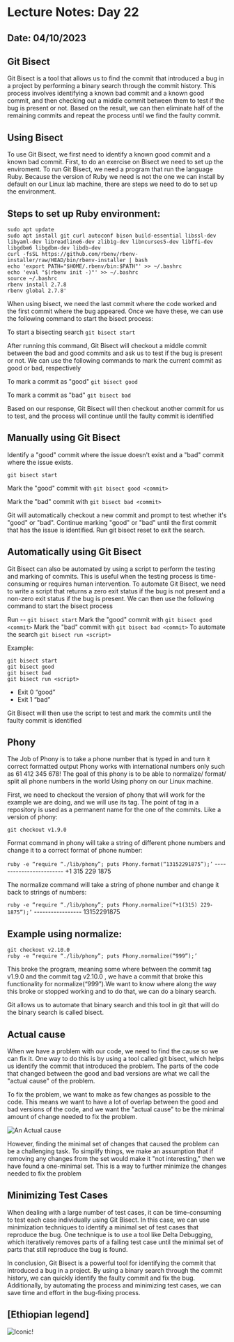 # Lecture Notes: Day 22
## Date: 04/10/2023

## Git Bisect
Git Bisect is a tool that allows us to find the commit that introduced a bug in a project by performing a binary search through the commit history. This process involves identifying a known bad commit and a known good commit, and then checking out a middle commit between them to test if the bug is present or not. Based on the result, we can then eliminate half of the remaining commits and repeat the process until we find the faulty commit.

## Using Bisect
To use Git Bisect, we first need to identify a known good commit and a known bad commit. First, to do an exercise on Bisect we need to set up the enviroment. To run Git Bisect, we need a program that run the language Ruby. Because the version of Ruby we need is not the one we can install by default on our Linux lab machine, there are steps we need to do to set up the environment.

## Steps to set up Ruby environment:

```
sudo apt update
sudo apt install git curl autoconf bison build-essential libssl-dev libyaml-dev libreadline6-dev zlib1g-dev libncurses5-dev libffi-dev libgdbm6 libgdbm-dev libdb-dev
curl -fsSL https://github.com/rbenv/rbenv-installer/raw/HEAD/bin/rbenv-installer | bash
echo 'export PATH="$HOME/.rbenv/bin:$PATH"' >> ~/.bashrc
echo 'eval "$(rbenv init -)"' >> ~/.bashrc
source ~/.bashrc
rbenv install 2.7.8
rbenv global 2.7.8'
```

When using bisect, we need the last commit where the code worked and the first commit where the bug appeared. Once we have these, we can use the following command to start the bisect process:

To start a bisecting search
`git bisect start`

After running this command, Git Bisect will checkout a middle commit between the bad and good commits and ask us to test if the bug is present or not. We can use the following commands to mark the current commit as good or bad, respectively

To mark a commit as "good"
`git bisect good`

To mark a commit as "bad"
`git bisect bad`  

Based on our response, Git Bisect will then checkout another commit for us to test, and the process will continue until the faulty commit is identified

## Manually using Git Bisect
Identify a "good" commit where the issue doesn't exist and a "bad" commit where the issue exists.

`git bisect start`

Mark the "good" commit with 
`git bisect good <commit>`

Mark the "bad" commit with 
`git bisect bad <commit>`

Git will automatically checkout a new commit and prompt to test whether it's "good" or "bad".
Continue marking "good" or "bad" until the first commit that has the issue is identified.
Run git bisect reset to exit the search.

## Automatically using Git Bisect
Git Bisect can also be automated by using a script to perform the testing and marking of commits. This is useful when the testing process is time-consuming or requires human intervention. To automate Git Bisect, we need to write a script that returns a zero exit status if the bug is not present and a non-zero exit status if the bug is present. We can then use the following command to start the bisect process

Run -- `git bisect start`
Mark the "good" commit with 
`git bisect good <commit>`
Mark the "bad" commit with 
`git bisect bad <commit>`
To automate the search
`git bisect run <script>`

Example:
```
git bisect start
git bisect good
git bisect bad   
git bisect run <script>
``` 
* Exit 0 “good”
* Exit 1 “bad”

Git Bisect will then use the script to test and mark the commits until the faulty commit is identified

## Phony 
The Job of Phony is to take a phone number that is typed in and turn it correct formatted output 
Phony works with international numbers only such as 61 412 345 678!
The goal of this phony is to be able to normalize/ format/ split all phone numbers in the world
Using phony on our Linux machine.

First, we need to checkout the version of phony that will work for the example we are doing, and we will use its tag. The point of tag in a repository is used as a permanent name for the one of the commits. Like a version of phony:

`git checkout v1.9.0`

Format command in phony will take a string of different phone numbers and change it to a correct format of phone number:

`ruby -e “require “./lib/phony”; puts Phony.format(“13152291875”);’` ------------------------ +1 315 229 1875

The normalize command will take a string of phone number and change it back to strings of numbers:

`ruby -e “require “./lib/phony”; puts Phony.normalize(“+1(315) 229-1875”);’` ----------------- 13152291875

## Example using normalize:
```
git checkout v2.10.0
ruby -e “require “./lib/phony”; puts Phony.normalize(“999”);’ 
```

This broke the program, meaning some where between the commit tag v1.9.0 and the commit tag v2.10.0 , we have a commit that broke this functionality for normalize(“999”).We want to know where along the way this broke or stopped working and to do that, we can do a binary search.

Git allows us to automate that binary search and this tool in git that will do the binary search is called bisect.

## Actual cause
When we have a problem with our code, we need to find the cause so we can fix it. One way to do this is by using a tool called git bisect, which helps us identify the commit that introduced the problem. The parts of the code that changed between the good and bad versions are what we call the "actual cause" of the problem.

To fix the problem, we want to make as few changes as possible to the code. This means we want to have a lot of overlap between the good and bad versions of the code, and we want the "actual cause" to be the minimal amount of change needed to fix the problem.

![An Actual cause](https://drive.google.com/uc?id=13j_B7F1iZCOQkRF6anG6-YkUsofJP8K5)


However, finding the minimal set of changes that caused the problem can be a challenging task. To simplify things, we make an assumption that if removing any changes from the set would make it "not interesting," then we have found a one-minimal set. This is a way to further minimize the changes needed to fix the problem

## Minimizing Test Cases
When dealing with a large number of test cases, it can be time-consuming to test each case individually using Git Bisect. In this case, we can use minimization techniques to identify a minimal set of test cases that reproduce the bug. One technique is to use a tool like Delta Debugging, which iteratively removes parts of a failing test case until the minimal set of parts that still reproduce the bug is found.

In conclusion, Git Bisect is a powerful tool for identifying the commit that introduced a bug in a project. By using a binary search through the commit history, we can quickly identify the faulty commit and fix the bug. Additionally, by automating the process and minimizing test cases, we can save time and effort in the bug-fixing process.

## [Ethiopian legend]

![Iconic!](https://drive.google.com/uc?id=1MDKcmBBsS14e6205UFVzBIuppkG57oAX)

